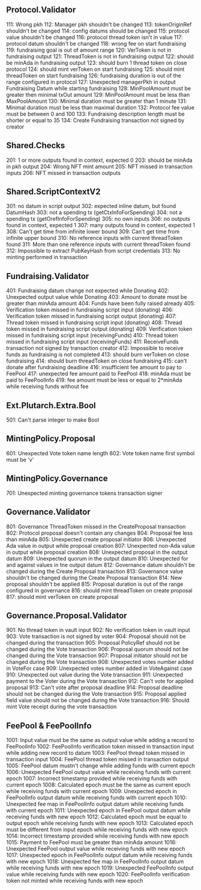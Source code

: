 ## Protocol.Validator
111: Wrong pkh
112: Manager pkh shouldn't be changed
113: tokenOriginRef shouldn't be changed
114: config datums should be changed
115: protocol value shouldn't be changed
116: protocol thread token isn't in value
117: protocol datum shouldn't be changed
118: wrong fee on start fundraising
119: fundraising goal is out of amount range
120: VerToken is not in fundraising output
121: ThreadToken is not in fundraising output
122: should be minAda in fundraising output
123: should burn 1 thread token on close protocol
124: should mint verToken on start fundraising
125: should mint threadToken on start fundraising
126: fundraising duration is out of the range configured in protocol
127: Unexpected managerPkh in output Fundraising Datum while starting fundraising
128: MinPoolAmount must be greater then minimal txOut amount
129: MinPoolAmount must be less than MaxPoolAmount
130: Minimal duration must be greater than 1 minute
131: Minimal duration must be less than maximal duration
132: Protocol fee value must be between 0 and 100 
133: Fundraising description length must be shorter or equal to 35
134: Create Fundraising transaction not signed by creator

## Shared.Checks
201: 1 or more outputs found in context, expected 0
203: should be minAda in pkh output
204: Wrong NFT mint amount
205: NFT missed in transaction inputs
206: NFT missed in transaction outputs

## Shared.ScriptContextV2
301: no datum in script output
302: expected inline datum, but found DatumHash
303: not a spending tx (getCtxInfoForSpending)
304: not a spending tx (getOrefInfoForSpending)
305: no own inputs
306: no outputs found in context, expected 1
307: many outputs found in context, expected 1
308: Can't get time from infinite lower bound
309: Can't get time from infinite upper bound
310: No reference inputs with current threadToken found
311: More than one reference inputs with current threadToken found
312: Impossible to extract PubKeyHash from script credentials
313: No minting performed in transaction

## Fundraising.Validator
401: Fundraising datum change not expected while Donating
402: Unexpected output value while Donating
403: Amount to donate must be greater than minAda amount
404: Funds have been fully raised already
405: Verification token missed in fundraising script input (donating)
406: Verification token missed in fundraising script output (donating)
407: Thread token missed in fundraising script input (donating)
408: Thread token missed in fundraising script output (donating)
409: Verification token missed in fundraising script input (receivingFunds)
410: Thread token missed in fundraising script input (receivingFunds)
411: ReceiveFunds transaction not signed by transaction creator
412: Impossible to receive funds as fundraising is not completed
413: should burn verToken on close fundraising
414: should burn threadToken on close fundraising
415: can't donate after fundraising deadline
416: insufficient fee amount to pay to FeePool
417: unexpected fee amount paid to FeePool
418: minAda must be paid to FeePoolInfo
419: fee amount must be less or equal to 2*minAda while receiving funds without fee


## Ext.Plutarch.Extra.Bool
501: Can't parse integer to make Bool

## MintingPolicy.Proposal
601: Unexpected Vote token name length
602: Vote token name first symbol must be 'v'

## MintingPolicy.Governance
701: Unexpected minting governance tokens transaction signer

## Governance.Validator
801: Governance ThreadToken missed in the CreateProposal transaction
802: Protocol proposal doesn't contain any changes
804: Proposal fee less than minAda
805: Unexpected create proposal initiator
806: Unexpected Ada value in output while proposal creation
807: Unexpected non-Ada value in output while proposal creation
808: Unexpected proposal in the output datum
809: Unexpected quorum in the output datum
810: Unexpected for and against values in tne output datum
812: Governance datum shouldn't be changed during the Create Proposal transaction
813: Governance value shouldn't be changed during the Create Proposal transaction
814: New proposal shouldn't be applied
815: Proposal duration is out of the range configured in governance
816: should mint threadToken on create proposal
817: should mint verToken on create proposal

## Governance.Proposal.Validator
901: No thread token in vault input
902: No verification token in vault input
903: Vote transaction is not signed by voter 
904: Proposal should not be changed during the transaction
905: Proposal PolicyRef should not be changed during the Vote transaction
906: Proposal quorum should not be changed during the Vote transaction
907: Proposal initiator should not be changed during the Vote transaction
908: Unexpected votes number added in VoteFor case
909: Unexpected votes number added in VoteAgainst case
910: Unexpected out value during the Vote transaction
911: Unexpected payment to the Voter during the Vote transaction
912: Can't vote for applied proposal
913: Can't vote after proposal deadline
914: Proposal deadline should not be changed during the Vote transaction
915: Proposal applied field value should not be changed during the Vote transaction
916: Should mint Vote receipt during the vote transaction

## FeePool & FeePoolInfo
1001: Input value must be the same as output value while adding a record to FeePoolInfo
1002: FeePoolInfo verification token missed in transaction input while adding new record to datum
1003: FeePool thread token missed in transaction input
1004: FeePool thread token missed in transaction output
1005: FeePool datum mustn't change while adding funds with current epoch
1006: Unexpected FeePool output value while receiving funds with current epoch
1007: Incorrect timestamp provided while receiving funds with current epoch
1008: Calculated epoch must be the same as current epoch while receiving funds with current epoch
1009: Unexpected epoch in FeePoolInfo output datum while receiving funds with current epoch
1010: Unexpected fee map in FeePoolInfo output datum while receiving funds with current epoch
1011: Unexpected epoch in FeePool output datum while receiving funds with new epoch
1012: Calculated epoch must be equal to output epoch while receiving funds with new epoch
1013: Calculated epoch must be different from input epoch while receiving funds with new epoch
1014: Incorrect timestamp provided while receiving funds with new epoch
1015: Payment to FeePool must be greater than minAda amount
1016: Unexpected FeePool output value while receiving funds with new epoch
1017: Unexpected epoch in FeePoolInfo output datum while receiving funds with new epoch
1018: Unexpected fee map in FeePoolInfo output datum while receiving funds with new epoch
1019: Unexpected FeePoolInfo output value while receiving funds with new epoch
1020: FeePoolInfo verification token not minted while receiving funds with new epoch
